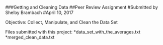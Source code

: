###Getting and Cleaning Data
##Peer Review Assignment
#Submitted by Shelby Brambach
#April 10, 2017

Objective:  Collect, Manipulate, and Clean the Data Set

Files submitted with this project:
*data_set_with_the_averages.txt
*merged_clean_data.txt

